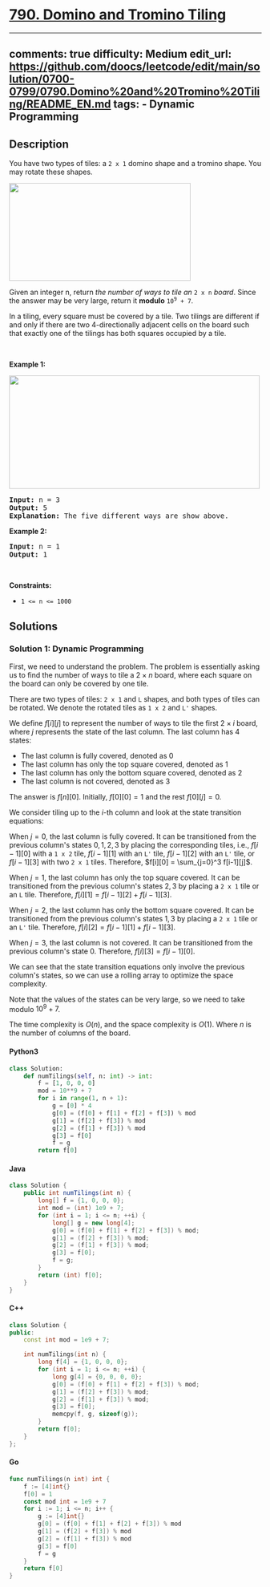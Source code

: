 <!-- problem:start -->

# [790. Domino and Tromino Tiling](https://leetcode.com/problems/domino-and-tromino-tiling)

---
comments: true
difficulty: Medium
edit_url: https://github.com/doocs/leetcode/edit/main/solution/0700-0799/0790.Domino%20and%20Tromino%20Tiling/README_EN.md
tags:
    - Dynamic Programming
---

## Description

<!-- description:start -->

<p>You have two types of tiles: a <code>2 x 1</code> domino shape and a tromino shape. You may rotate these shapes.</p>
<img alt="" src="https://fastly.jsdelivr.net/gh/doocs/leetcode@main/solution/0700-0799/0790.Domino%20and%20Tromino%20Tiling/images/lc-domino.jpg" style="width: 362px; height: 195px;" />
<p>Given an integer n, return <em>the number of ways to tile an</em> <code>2 x n</code> <em>board</em>. Since the answer may be very large, return it <strong>modulo</strong> <code>10<sup>9</sup> + 7</code>.</p>

<p>In a tiling, every square must be covered by a tile. Two tilings are different if and only if there are two 4-directionally adjacent cells on the board such that exactly one of the tilings has both squares occupied by a tile.</p>

<p>&nbsp;</p>
<p><strong class="example">Example 1:</strong></p>
<img alt="" src="https://fastly.jsdelivr.net/gh/doocs/leetcode@main/solution/0700-0799/0790.Domino%20and%20Tromino%20Tiling/images/lc-domino1.jpg" style="width: 500px; height: 226px;" />
<pre>
<strong>Input:</strong> n = 3
<strong>Output:</strong> 5
<strong>Explanation:</strong> The five different ways are show above.
</pre>

<p><strong class="example">Example 2:</strong></p>

<pre>
<strong>Input:</strong> n = 1
<strong>Output:</strong> 1
</pre>

<p>&nbsp;</p>
<p><strong>Constraints:</strong></p>

<ul>
	<li><code>1 &lt;= n &lt;= 1000</code></li>
</ul>

<!-- description:end -->

## Solutions

<!-- solution:start -->

### Solution 1: Dynamic Programming

First, we need to understand the problem. The problem is essentially asking us to find the number of ways to tile a $2 \times n$ board, where each square on the board can only be covered by one tile.

There are two types of tiles: `2 x 1` and `L` shapes, and both types of tiles can be rotated. We denote the rotated tiles as `1 x 2` and `L'` shapes.

We define $f[i][j]$ to represent the number of ways to tile the first $2 \times i$ board, where $j$ represents the state of the last column. The last column has 4 states:

-   The last column is fully covered, denoted as $0$
-   The last column has only the top square covered, denoted as $1$
-   The last column has only the bottom square covered, denoted as $2$
-   The last column is not covered, denoted as $3$

The answer is $f[n][0]$. Initially, $f[0][0] = 1$ and the rest $f[0][j] = 0$.

We consider tiling up to the $i$-th column and look at the state transition equations:

When $j = 0$, the last column is fully covered. It can be transitioned from the previous column's states $0, 1, 2, 3$ by placing the corresponding tiles, i.e., $f[i-1][0]$ with a `1 x 2` tile, $f[i-1][1]$ with an `L'` tile, $f[i-1][2]$ with an `L'` tile, or $f[i-1][3]$ with two `2 x 1` tiles. Therefore, $f[i][0] = \sum_{j=0}^3 f[i-1][j]$.

When $j = 1$, the last column has only the top square covered. It can be transitioned from the previous column's states $2, 3$ by placing a `2 x 1` tile or an `L` tile. Therefore, $f[i][1] = f[i-1][2] + f[i-1][3]$.

When $j = 2$, the last column has only the bottom square covered. It can be transitioned from the previous column's states $1, 3$ by placing a `2 x 1` tile or an `L'` tile. Therefore, $f[i][2] = f[i-1][1] + f[i-1][3]$.

When $j = 3$, the last column is not covered. It can be transitioned from the previous column's state $0$. Therefore, $f[i][3] = f[i-1][0]$.

We can see that the state transition equations only involve the previous column's states, so we can use a rolling array to optimize the space complexity.

Note that the values of the states can be very large, so we need to take modulo $10^9 + 7$.

The time complexity is $O(n)$, and the space complexity is $O(1)$. Where $n$ is the number of columns of the board.

<!-- tabs:start -->

#### Python3

```python
class Solution:
    def numTilings(self, n: int) -> int:
        f = [1, 0, 0, 0]
        mod = 10**9 + 7
        for i in range(1, n + 1):
            g = [0] * 4
            g[0] = (f[0] + f[1] + f[2] + f[3]) % mod
            g[1] = (f[2] + f[3]) % mod
            g[2] = (f[1] + f[3]) % mod
            g[3] = f[0]
            f = g
        return f[0]
```

#### Java

```java
class Solution {
    public int numTilings(int n) {
        long[] f = {1, 0, 0, 0};
        int mod = (int) 1e9 + 7;
        for (int i = 1; i <= n; ++i) {
            long[] g = new long[4];
            g[0] = (f[0] + f[1] + f[2] + f[3]) % mod;
            g[1] = (f[2] + f[3]) % mod;
            g[2] = (f[1] + f[3]) % mod;
            g[3] = f[0];
            f = g;
        }
        return (int) f[0];
    }
}
```

#### C++

```cpp
class Solution {
public:
    const int mod = 1e9 + 7;

    int numTilings(int n) {
        long f[4] = {1, 0, 0, 0};
        for (int i = 1; i <= n; ++i) {
            long g[4] = {0, 0, 0, 0};
            g[0] = (f[0] + f[1] + f[2] + f[3]) % mod;
            g[1] = (f[2] + f[3]) % mod;
            g[2] = (f[1] + f[3]) % mod;
            g[3] = f[0];
            memcpy(f, g, sizeof(g));
        }
        return f[0];
    }
};
```

#### Go

```go
func numTilings(n int) int {
	f := [4]int{}
	f[0] = 1
	const mod int = 1e9 + 7
	for i := 1; i <= n; i++ {
		g := [4]int{}
		g[0] = (f[0] + f[1] + f[2] + f[3]) % mod
		g[1] = (f[2] + f[3]) % mod
		g[2] = (f[1] + f[3]) % mod
		g[3] = f[0]
		f = g
	}
	return f[0]
}
```

<!-- tabs:end -->

<!-- solution:end -->

<!-- problem:end -->